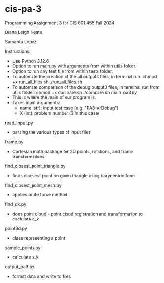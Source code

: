 # cis-pa-3
Programming Assignment 3 for CIS 601.455 Fall 2024

Diana Leigh Neste

Samanta Lopez

Instructions: 
* Use Python 3.12.6
* Option to run main.py with arguments from within utils folder.
* Option to run any test file from within tests folder. 
* To automate the creation of the all output3 files, in terminal run:
      chmod +x run_all_files.sh
      ./run_all_files.sh
* To automate comparison of the debug output3 files, in terminal run from utils folder:
      chmod +x compare.sh
      ./compare.sh
main_pa3.py
* This is where the main of our program is.
* Takes input arguments:
  *  name (str): input test case (e.g. "PA3-A-Debug")
  *  X (int): problem number (3 in this case)

read_input.py
* parsing the various types of input files

frame.py
* Cartesian math package for 3D points, rotations, and frame transformations


find_closest_point_triangle.py
* finds cloesest point on given triangle using barycentric form

find_closest_point_mesh.py
* applies brute force method

find_dk.py
* does point cloud - point cloud registration and transformation to caclulate d_k

point3d.py
* class representing a point

sample_points.py
* calculate s_k

output_pa3.py
* format data and write to files